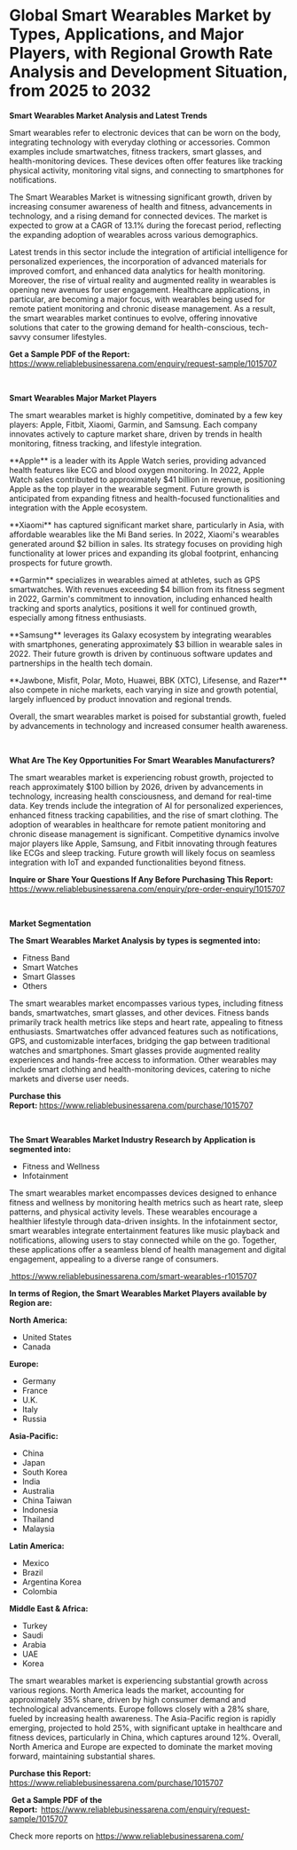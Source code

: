 <p><h1>Global Smart Wearables Market by Types, Applications, and Major Players, with Regional Growth Rate Analysis and Development Situation, from 2025 to 2032</h1></p><p><strong>Smart Wearables Market Analysis and Latest Trends</strong></p>
<p><p>Smart wearables refer to electronic devices that can be worn on the body, integrating technology with everyday clothing or accessories. Common examples include smartwatches, fitness trackers, smart glasses, and health-monitoring devices. These devices often offer features like tracking physical activity, monitoring vital signs, and connecting to smartphones for notifications.</p><p>The Smart Wearables Market is witnessing significant growth, driven by increasing consumer awareness of health and fitness, advancements in technology, and a rising demand for connected devices. The market is expected to grow at a CAGR of 13.1% during the forecast period, reflecting the expanding adoption of wearables across various demographics. </p><p>Latest trends in this sector include the integration of artificial intelligence for personalized experiences, the incorporation of advanced materials for improved comfort, and enhanced data analytics for health monitoring. Moreover, the rise of virtual reality and augmented reality in wearables is opening new avenues for user engagement. Healthcare applications, in particular, are becoming a major focus, with wearables being used for remote patient monitoring and chronic disease management. As a result, the smart wearables market continues to evolve, offering innovative solutions that cater to the growing demand for health-conscious, tech-savvy consumer lifestyles.</p></p>
<p><strong>Get a Sample PDF of the Report:&nbsp;</strong> <a href="https://www.reliablebusinessarena.com/enquiry/request-sample/1015707?utm_campaign=3183&utm_medium=2&utm_source=Github&utm_content=ia&utm_term=06042025&utm_id=smart-wearables">https://www.reliablebusinessarena.com/enquiry/request-sample/1015707</a></p>
<p>&nbsp;</p>
<p><strong>Smart Wearables Major Market Players</strong></p>
<p><p>The smart wearables market is highly competitive, dominated by a few key players: Apple, Fitbit, Xiaomi, Garmin, and Samsung. Each company innovates actively to capture market share, driven by trends in health monitoring, fitness tracking, and lifestyle integration.</p><p>**Apple** is a leader with its Apple Watch series, providing advanced health features like ECG and blood oxygen monitoring. In 2022, Apple Watch sales contributed to approximately $41 billion in revenue, positioning Apple as the top player in the wearable segment. Future growth is anticipated from expanding fitness and health-focused functionalities and integration with the Apple ecosystem.</p><p>**Xiaomi** has captured significant market share, particularly in Asia, with affordable wearables like the Mi Band series. In 2022, Xiaomi's wearables generated around $2 billion in sales. Its strategy focuses on providing high functionality at lower prices and expanding its global footprint, enhancing prospects for future growth.</p><p>**Garmin** specializes in wearables aimed at athletes, such as GPS smartwatches. With revenues exceeding $4 billion from its fitness segment in 2022, Garmin's commitment to innovation, including enhanced health tracking and sports analytics, positions it well for continued growth, especially among fitness enthusiasts.</p><p>**Samsung** leverages its Galaxy ecosystem by integrating wearables with smartphones, generating approximately $3 billion in wearable sales in 2022. Their future growth is driven by continuous software updates and partnerships in the health tech domain.</p><p>**Jawbone, Misfit, Polar, Moto, Huawei, BBK (XTC), Lifesense, and Razer** also compete in niche markets, each varying in size and growth potential, largely influenced by product innovation and regional trends.</p><p>Overall, the smart wearables market is poised for substantial growth, fueled by advancements in technology and increased consumer health awareness.</p></p>
<p>&nbsp;</p>
<p><strong>What Are The Key Opportunities For Smart Wearables Manufacturers?</strong></p>
<p><p>The smart wearables market is experiencing robust growth, projected to reach approximately $100 billion by 2026, driven by advancements in technology, increasing health consciousness, and demand for real-time data. Key trends include the integration of AI for personalized experiences, enhanced fitness tracking capabilities, and the rise of smart clothing. The adoption of wearables in healthcare for remote patient monitoring and chronic disease management is significant. Competitive dynamics involve major players like Apple, Samsung, and Fitbit innovating through features like ECGs and sleep tracking. Future growth will likely focus on seamless integration with IoT and expanded functionalities beyond fitness.</p></p>
<p><strong>Inquire or Share Your Questions If Any Before Purchasing This Report:</strong> <a href="https://www.reliablebusinessarena.com/enquiry/pre-order-enquiry/1015707?utm_campaign=3183&utm_medium=2&utm_source=Github&utm_content=ia&utm_term=06042025&utm_id=smart-wearables">https://www.reliablebusinessarena.com/enquiry/pre-order-enquiry/1015707</a></p>
<p>&nbsp;</p>
<p><strong>Market Segmentation</strong></p>
<p><strong>The Smart Wearables Market Analysis by types is segmented into:</strong></p>
<p><ul><li>Fitness Band</li><li>Smart Watches</li><li>Smart Glasses</li><li>Others</li></ul></p>
<p><p>The smart wearables market encompasses various types, including fitness bands, smartwatches, smart glasses, and other devices. Fitness bands primarily track health metrics like steps and heart rate, appealing to fitness enthusiasts. Smartwatches offer advanced features such as notifications, GPS, and customizable interfaces, bridging the gap between traditional watches and smartphones. Smart glasses provide augmented reality experiences and hands-free access to information. Other wearables may include smart clothing and health-monitoring devices, catering to niche markets and diverse user needs.</p></p>
<p><strong>Purchase this Report:&nbsp;</strong><a href="https://www.reliablebusinessarena.com/purchase/1015707?utm_campaign=3183&utm_medium=2&utm_source=Github&utm_content=ia&utm_term=06042025&utm_id=smart-wearables">https://www.reliablebusinessarena.com/purchase/1015707</a></p>
<p>&nbsp;</p>
<p><strong>The Smart Wearables Market Industry Research by Application is segmented into:</strong></p>
<p><ul><li>Fitness and Wellness</li><li>Infotainment</li></ul></p>
<p><p>The smart wearables market encompasses devices designed to enhance fitness and wellness by monitoring health metrics such as heart rate, sleep patterns, and physical activity levels. These wearables encourage a healthier lifestyle through data-driven insights. In the infotainment sector, smart wearables integrate entertainment features like music playback and notifications, allowing users to stay connected while on the go. Together, these applications offer a seamless blend of health management and digital engagement, appealing to a diverse range of consumers.</p></p>
<p><a href="https://www.reliablebusinessarena.com/smart-wearables-r1015707?utm_campaign=3183&utm_medium=2&utm_source=Github&utm_content=ia&utm_term=06042025&utm_id=smart-wearables">&nbsp;https://www.reliablebusinessarena.com/smart-wearables-r1015707</a></p>
<p><strong>In terms of Region, the Smart Wearables Market Players available by Region are:</strong></p>
<p>
    <p> <strong> North America: </strong>
        <ul>
            <li>United States</li>
            <li>Canada</li>
        </ul>
        </p> 
    <p> <strong> Europe: </strong>
        <ul>
            <li>Germany</li>
            <li>France</li>
            <li>U.K.</li>
            <li>Italy</li>
            <li>Russia</li>
        </ul>
        </p> 
    <p> <strong> Asia-Pacific: </strong>
        <ul>
            <li>China</li>
            <li>Japan</li>
            <li>South Korea</li>
            <li>India</li>
            <li>Australia</li>
            <li>China Taiwan</li>
            <li>Indonesia</li>
            <li>Thailand</li>
            <li>Malaysia</li>
        </ul>
        </p> 
    <p> <strong> Latin America: </strong>
        <ul>
            <li>Mexico</li>
            <li>Brazil</li>
            <li>Argentina Korea</li>
            <li>Colombia</li>
        </ul>
        </p> 
    <p> <strong> Middle East & Africa: </strong>
        <ul>
            <li>Turkey</li>
            <li>Saudi</li>
            <li>Arabia</li>
            <li>UAE</li>
            <li>Korea</li>
        </ul>
    </p>
    </p>
<p><p>The smart wearables market is experiencing substantial growth across various regions. North America leads the market, accounting for approximately 35% share, driven by high consumer demand and technological advancements. Europe follows closely with a 28% share, fueled by increasing health awareness. The Asia-Pacific region is rapidly emerging, projected to hold 25%, with significant uptake in healthcare and fitness devices, particularly in China, which captures around 12%. Overall, North America and Europe are expected to dominate the market moving forward, maintaining substantial shares.</p></p>
<p><strong>Purchase this Report: </strong><a href="https://www.reliablebusinessarena.com/purchase/1015707?utm_campaign=3183&utm_medium=2&utm_source=Github&utm_content=ia&utm_term=06042025&utm_id=smart-wearables">https://www.reliablebusinessarena.com/purchase/1015707</a></p>
<p>&nbsp;<strong>Get a Sample PDF of the Report:&nbsp;&nbsp;</strong><a href="https://www.reliablebusinessarena.com/enquiry/request-sample/1015707?utm_campaign=3183&utm_medium=2&utm_source=Github&utm_content=ia&utm_term=06042025&utm_id=smart-wearables">https://www.reliablebusinessarena.com/enquiry/request-sample/1015707</a></p>
<p><strong></strong></p>
<p>Check more reports on <a href="https://www.reliablebusinessarena.com/?utm_campaign=3183&utm_medium=2&utm_source=Github&utm_content=ia&utm_term=06042025&utm_id=smart-wearables">https://www.reliablebusinessarena.com/</a></p>